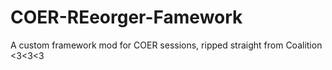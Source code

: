 # COER-REeorger-Famework
A custom framework mod for COER sessions, ripped straight from Coalition &lt;3&lt;3&lt;3
